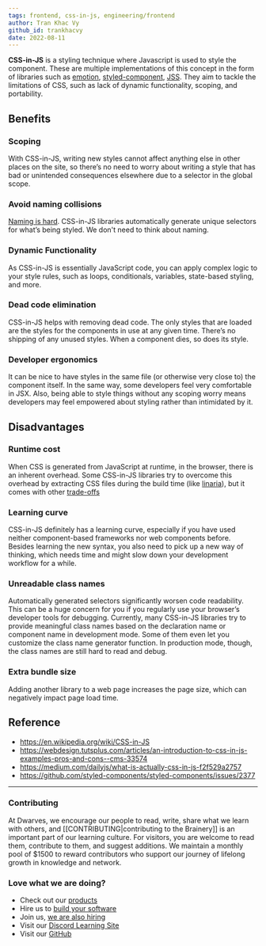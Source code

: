 ```yaml
---
tags: frontend, css-in-js, engineering/frontend
author: Tran Khac Vy
github_id: trankhacvy
date: 2022-08-11
---
```


**CSS-in-JS** is a styling technique where Javascript is used to style the component. These are multiple implementations of this concept in the form of libraries such as [emotion](https://emotion.sh), [styled-component](https://styled-components.com/), [JSS](https://cssinjs.org). They aim to tackle the limitations of CSS, such as lack of dynamic functionality, scoping, and portability.

## Benefits

### Scoping

With CSS-in-JS, writing new styles cannot affect anything else in other places on the site, so there’s no need to worry about writing a style that has bad or unintended consequences elsewhere due to a selector in the global scope.

### Avoid naming collisions

[Naming is hard](https://hilton.org.uk/blog/why-naming-things-is-hard). CSS-in-JS libraries automatically generate unique selectors for what’s being styled. We don't need to think about naming.

### Dynamic Functionality

As CSS-in-JS is essentially JavaScript code, you can apply complex logic to your style rules, such as loops, conditionals, variables, state-based styling, and more.

### Dead code elimination

CSS-in-JS helps with removing dead code. The only styles that are loaded are the styles for the components in use at any given time. There’s no shipping of any unused styles. When a component dies, so does its style.

### Developer ergonomics

It can be nice to have styles in the same file (or otherwise very close to) the component itself. In the same way, some developers feel very comfortable in JSX. Also, being able to style things without any scoping worry means developers may feel empowered about styling rather than intimidated by it.

## Disadvantages

### Runtime cost
When CSS is generated from JavaScript at runtime, in the browser, there is an inherent overhead. Some CSS-in-JS libraries try to overcome this overhead by extracting CSS files during the build time (like [linaria](https://linaria.dev)), but it comes with other [trade-offs](https://github.com/styled-components/styled-components/issues/2377)

### Learning curve

CSS-in-JS definitely has a learning curve, especially if you have used neither component-based frameworks nor web components before. Besides learning the new syntax, you also need to pick up a new way of thinking, which needs time and might slow down your development workflow for a while.

### Unreadable class names

Automatically generated selectors significantly worsen code readability. This can be a huge concern for you if you regularly use your browser’s developer tools for debugging. Currently, many CSS-in-JS libraries try to provide meaningful class names based on the declaration name or component name in development mode. Some of them even let you customize the class name generator function. In production mode, though, the class names are still hard to read and debug.

### Extra bundle size

Adding another library to a web page increases the page size, which can negatively impact page load time.

## Reference

- https://en.wikipedia.org/wiki/CSS-in-JS
- https://webdesign.tutsplus.com/articles/an-introduction-to-css-in-js-examples-pros-and-cons--cms-33574
- https://medium.com/dailyjs/what-is-actually-css-in-js-f2f529a2757
- https://github.com/styled-components/styled-components/issues/2377



---
<!-- cta -->
### Contributing

At Dwarves, we encourage our people to read, write, share what we learn with others, and [[CONTRIBUTING|contributing to the Brainery]] is an important part of our learning culture. For visitors, you are welcome to read them, contribute to them, and suggest additions. We maintain a monthly pool of $1500 to reward contributors who support our journey of lifelong growth in knowledge and network.

### Love what we are doing?

- Check out our [products](https://superbits.co)
- Hire us to [build your software](https://d.foundation)
- Join us, [we are also hiring](https://github.com/dwarvesf/WeAreHiring)
- Visit our [Discord Learning Site](https://discord.gg/dzNBpNTVEZ)
- Visit our [GitHub](https://github.com/dwarvesf)